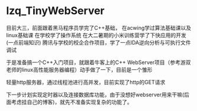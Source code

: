 # lzq_TinyWebServer

目前大三，前面跟着黑马程序员学完了C++基础，
在acwing学过算法基础课以及linux基础课
在学校学了操作系统
在大二暑期的小米训练营学了下快应用的开发(一点前端知识)
腾讯与学校的校企合作项目，学了一点IDA逆向分析与可执行文件调试

于是准备搞一个C++入门项目，就跟着牛客上的C++ WebServer项目（参考游双老师的linux高性能服务器编程）动手做了一下，目前是一个雏形

轻量http服务器，通过线程池进行高并发，目前实现了http的GET请求

下一步计划实现定时器以及连接数据库功能，由于没想好webserver用来干嘛(后面考虑挂自己的博客)，就先不准备实现复杂的功能了。

